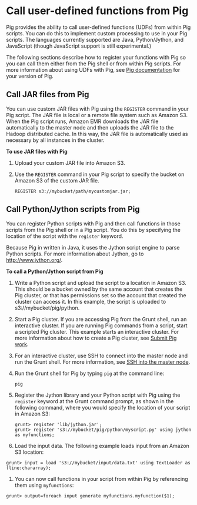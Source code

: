 # Call user\-defined functions from Pig<a name="emr-pig-udf"></a>

Pig provides the ability to call user\-defined functions \(UDFs\) from within Pig scripts\. You can do this to implement custom processing to use in your Pig scripts\. The languages currently supported are Java, Python/Jython, and JavaScript \(though JavaScript support is still experimental\.\) 

The following sections describe how to register your functions with Pig so you can call them either from the Pig shell or from within Pig scripts\. For more information about using UDFs with Pig, see [Pig documentation](http://pig.apache.org/docs/) for your version of Pig\. 

## Call JAR files from Pig<a name="UsingJarsWithPig"></a>

You can use custom JAR files with Pig using the `REGISTER` command in your Pig script\. The JAR file is local or a remote file system such as Amazon S3\. When the Pig script runs, Amazon EMR downloads the JAR file automatically to the master node and then uploads the JAR file to the Hadoop distributed cache\. In this way, the JAR file is automatically used as necessary by all instances in the cluster\. 

**To use JAR files with Pig**

1. Upload your custom JAR file into Amazon S3\.

1. Use the `REGISTER` command in your Pig script to specify the bucket on Amazon S3 of the custom JAR file\. 

   ```
   REGISTER s3://mybucket/path/mycustomjar.jar;
   ```

## Call Python/Jython scripts from Pig<a name="emr-pig-udf-jython"></a>

You can register Python scripts with Pig and then call functions in those scripts from the Pig shell or in a Pig script\. You do this by specifying the location of the script with the `register` keyword\. 

Because Pig in written in Java, it uses the Jython script engine to parse Python scripts\. For more information about Jython, go to [http://www\.jython\.org/](http://www.jython.org/)\. 

**To call a Python/Jython script from Pig**

1. Write a Python script and upload the script to a location in Amazon S3\. This should be a bucket owned by the same account that creates the Pig cluster, or that has permissions set so the account that created the cluster can access it\. In this example, the script is uploaded to s3://mybucket/pig/python\. 

1. Start a Pig cluster\. If you are accessing Pig from the Grunt shell, run an interactive cluster\. If you are running Pig commands from a script, start a scripted Pig cluster\. This example starts an interactive cluster\. For more information about how to create a Pig cluster, see [Submit Pig work](emr-pig-launch.md)\. 

1. For an interactive cluster, use SSH to connect into the master node and run the Grunt shell\. For more information, see [SSH into the master node](https://docs.aws.amazon.com/emr/latest/DeveloperGuide/EMR_SetUp_SSH.html)\. 

1. Run the Grunt shell for Pig by typing `pig` at the command line: 

   ```
   pig
   ```

1. Register the Jython library and your Python script with Pig using the `register` keyword at the Grunt command prompt, as shown in the following command, where you would specify the location of your script in Amazon S3: 

   ```
   grunt> register 'lib/jython.jar';
   grunt> register 's3://mybucket/pig/python/myscript.py' using jython as myfunctions;
   ```

1.  Load the input data\. The following example loads input from an Amazon S3 location: 

   ```
   grunt> input = load 's3://mybucket/input/data.txt' using TextLoader as (line:chararray);
   ```

1.  You can now call functions in your script from within Pig by referencing them using `myfunctions`: 

   ```
   grunt> output=foreach input generate myfunctions.myfunction($1);
   ```